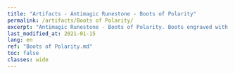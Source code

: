```yaml
---
title: "Artifacts - Antimagic Runestone - Boots of Polarity"
permalink: /artifacts/Boots of Polarity/
excerpt: "Antimagic Runestone - Boots of Polarity. Boots engraved with the yin-yang symbol. One of the components of the Antimagic Runestone."
last_modified_at: 2021-01-15
lang: en
ref: "Boots of Polarity.md"
toc: false
classes: wide
---
```


